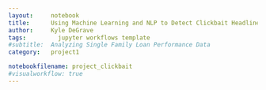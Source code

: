 ```yaml
---
layout:     notebook
title:      Using Machine Learning and NLP to Detect Clickbait Headlines
author:     Kyle DeGrave
tags: 		  jupyter workflows template
#subtitle:  Analyzing Single Family Loan Performance Data
category:   project1

notebookfilename: project_clickbait
#visualworkflow: true
---
```

